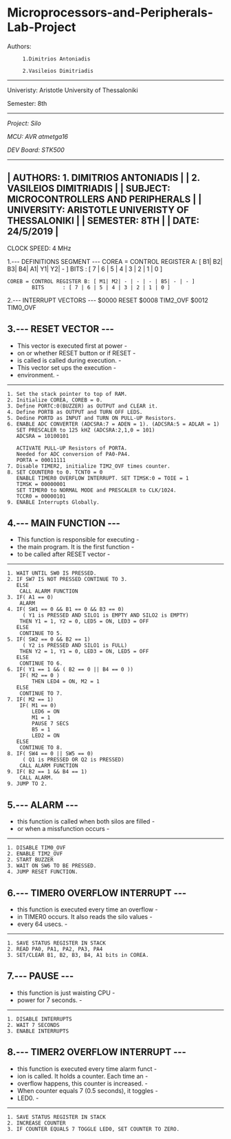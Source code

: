 # Microprocessors-and-Peripherals-Lab-Project

Authors: 
         
         1.Dimitrios Antoniadis
         
         2.Vasileios Dimitriadis


****************************

Univeristy: Aristotle University of Thessaloniki

Semester: 8th

****************************
*Project: Silo*

*MCU: AVR atmetga16*

*DEV Board: STK500*



---------------------------------------------------------
| AUTHORS: 	1. DIMITRIOS ANTONIADIS			|
|		2. VASILEIOS DIMITRIADIS		|
| SUBJECT:	MICROCONTROLLERS AND PERIPHERALS	|
| UNIVERSITY:	ARISTOTLE UNIVERISTY OF THESSALONIKI	|
| SEMESTER:	8TH					|
| DATE:		24/5/2019				|
---------------------------------------------------------	

CLOCK SPEED: 4 MHz

1.--- DEFINITIONS SEGMENT ---
	COREA = CONTROL REGISTER A: [ B1| B2| B3| B4| A1| Y1| Y2| - ]
			BITS      : [ 7 | 6 | 5 | 4 | 3 | 2 | 1 | 0 ]
	
	COREB = CONTROL REGISTER B: [ M1| M2| - | - | - | B5| - | - ]
			BITS      : [ 7 | 6 | 5 | 4 | 3 | 2 | 1 | 0 ]


2.--- INTERRUPT VECTORS ---
	$0000 RESET
	$0008 TIM2_OVF 
	$0012 TIM0_OVF

3.--- RESET VECTOR ---
------------------------------------------
- This vector is executed first at power -
- on or whether RESET button or if RESET -
- is called is called during execution.  -
- This vector set ups the execution 	 -
- environment.		 		 -
------------------------------------------

	1. Set the stack pointer to top of RAM.
	2. Initialize COREA, COREB = 0.	
	3. Define PORTC:0(BUZZER) as OUTPUT and CLEAR it.
	4. Define PORTB as OUTPUT and TURN OFF LEDS.
	5. Dedine PORTD as INPUT and TURN ON PULL-UP Resistors.
	6. ENABLE ADC CONVERTER (ADCSRA:7 = ADEN = 1). (ADCSRA:5 = ADLAR = 1)
	   SET PRESCALER to 125 kHZ (ADCSRA:2,1,0 = 101)
	   ADCSRA = 10100101
	   
	   ACTIVATE PULL-UP Resistors of PORTA.
	   Needed for ADC conversion of PA0-PA4.
	   PORTA = 00011111
	7. Disable TIMER2, initialize TIM2_OVF times counter.
	8. SET COUNTER0 to 0. TCNT0 = 0
	   ENABLE TIMER0 OVERFLOW INTERRUPT. SET TIMSK:0 = TOIE = 1
	   TIMSK = 00000001
	   SET TIMER0 to NORMAL MODE and PRESCALER to CLK/1024.
	   TCCR0 = 00000101
	9. ENABLE Interrupts Globally.
	   
	   
4.--- MAIN FUNCTION ---
-------------------------------------------------
- This function is responsible for executing 	-
- the main program. It is the first function	-
- to be called after RESET vector		-
-------------------------------------------------

	1. WAIT UNTIL SW0 IS PRESSED.
	2. IF SW7 IS NOT PRESSED CONTINUE TO 3.
	   ELSE
		CALL ALARM FUNCTION
	3. IF( A1 == 0)
		ALARM
	4. IF( SW1 == 0 && B1 == 0 && B3 == 0)
	     ( Y1 is PRESSED AND SILO1 is EMPTY AND SILO2 is EMPTY)
		THEN Y1 = 1, Y2 = 0, LED5 = ON, LED3 = OFF
	   ELSE
		CONTINUE TO 5.
	5. IF( SW2 == 0 && B2 == 1)
	     ( Y2 is PRESSED AND SILO1 is FULL)
		THEN Y2 = 1, Y1 = 0, LED3 = ON, LED5 = OFF
	   ELSE
		CONTINUE TO 6.
	6. IF( Y1 == 1 && ( B2 == 0 || B4 == 0 ))
		IF( M2 == 0 )
			THEN LED4 = ON, M2 = 1
	   ELSE
		CONTINUE TO 7.
	7. IF( M2 == 1)
		IF( M1 == 0)
			LED6 = ON
			M1 = 1
			PAUSE 7 SECS
			B5 = 1
			LED2 = ON
	   ELSE
		CONTINUE TO 8.
	8. IF( SW4 == 0 || SW5 == 0)
	     ( Q1 is PRESSED OR Q2 is PRESSED) 
		CALL ALARM FUNCTION
	9. IF( B2 == 1 && B4 == 1)
		CALL ALARM.
	9. JUMP TO 2.


5.--- ALARM ---
------------------------------------------------------
- this function is called when both silos are filled -
- or when a missfunction occurs			     -
------------------------------------------------------
	1. DISABLE TIM0_OVF
	2. ENABLE TIM2_OVF
	2. START BUZZER
	3. WAIT ON SW6 TO BE PRESSED.
	4. JUMP RESET FUNCTION.


6.--- TIMER0 OVERFLOW INTERRUPT ---
----------------------------------------------------
- this function is executed every time an overflow -
- in TIMER0 occurs. It also reads the silo values  -
- every 64 usecs.				   -
----------------------------------------------------
	1. SAVE STATUS REGISTER IN STACK
	2. READ PA0, PA1, PA2, PA3, PA4
	3. SET/CLEAR B1, B2, B3, B4, A1 bits in COREA.


7.--- PAUSE ---
--------------------------------------
- this function is just waisting CPU -
- power for 7 seconds.		     -
--------------------------------------
	1. DISABLE INTERRUPTS
	2. WAIT 7 SECONDS
	3. ENABLE INTERRUPTS
	

8.--- TIMER2 OVERFLOW INTERRUPT ---
----------------------------------------------------
- this function is executed every time alarm funct -
- ion is called. It holds a counter. Each time an  -
- overflow happens, this counter is increased.     -
- When counter equals 7 (0.5 seconds), it toggles  -
- LED0. 					   -
----------------------------------------------------
	1. SAVE STATUS REGISTER IN STACK
	2. INCREASE COUNTER
	3. IF COUNTER EQUALS 7 TOGGLE LED0, SET COUNTER TO ZERO.
